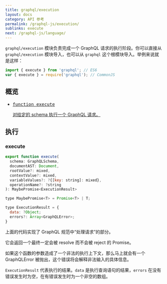 ```yaml
---
title: graphql/execution
layout: docs
category: API 参考
permalink: /graphql-js/execution/
sublinks: execute
next: /graphql-js/language/
---
```


`graphql/execution` 模块负责完成一个 GraphQL 请求的执行阶段。你可以直接从 `graphql/execution` 模块导入，也可以从 `graphql` 这个根模块导入。举例来说就是这样：

```js
import { execute } from 'graphql'; // ES6
var { execute } = require('graphql'); // CommonJS
```

## 概览

<ul class="apiIndex">
  <li>
    <a href="#execute">
      <pre>function execute</pre>
      对给定的 schema 执行一个 GraphQL 请求。
    </a>
  </li>
</ul>

## 执行

### execute

```js
export function execute(
  schema: GraphQLSchema,
  documentAST: Document,
  rootValue?: mixed,
  contextValue?: mixed,
  variableValues?: ?{[key: string]: mixed},
  operationName?: ?string
): MaybePromise<ExecutionResult>

type MaybePromise<T> = Promise<T> | T;

type ExecutionResult = {
  data: ?Object;
  errors?: Array<GraphQLError>;
}
```

上面的代码实现了 GraphQL 规范中“处理请求”的部分。

它会返回一个最终一定会被 resolve 而不会被 reject 的 Promise。

如果这个函数的参数造成了一个非法的执行上下文，那么马上就会有一个 GraphQLError 被抛出，这个错误将会解释非法输入的具体信息。

`ExecutionResult` 代表执行的结果。`data` 是执行查询语句的结果，`errors` 在没有错误发生时为空，在有错误发生时为一个非空的数组。
